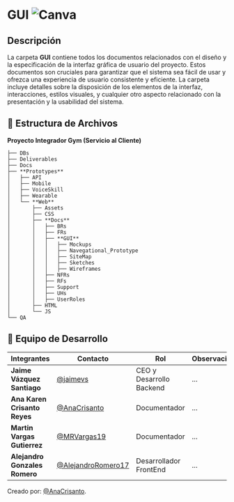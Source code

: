 # **GUI** ![Canva](https://img.shields.io/badge/Canva-%2300C4CC.svg?style=for-the-badge&logo=Canva&logoColor=white)
##  Descripción
La carpeta **GUI** contiene todos los documentos relacionados con el diseño y la especificación de la interfaz gráfica de usuario del proyecto. Estos documentos son cruciales para garantizar que el sistema sea fácil de usar y ofrezca una experiencia de usuario consistente y eficiente. La carpeta incluye detalles sobre la disposición de los elementos de la interfaz, interacciones, estilos visuales, y cualquier otro aspecto relacionado con la presentación y la usabilidad del sistema.

## 📁 **Estructura de Archivos**
**Proyecto Integrador Gym (Servicio al Cliente)**
```plaintext
├── DBs
├── Deliverables
├── Docs
├── **Prototypes**
│   ├── API
│   ├── Mobile
│   ├── VoiceSkill
│   ├── Wearable
│   └── **Web**
│       ├── Assets
│       ├── CSS
│       ├── **Docs**
│       │   ├── BRs
│       │   ├── FRs
│       │   ├── **GUI**
│       │   │   ├── Mockups
│       │   │   ├── Navegational_Prototype
│       │   │   ├── SiteMap
│       │   │   ├── Sketches
│       │   │   ├── Wireframes
│       │   ├── NFRs
│       │   ├── RFs
│       │   ├── Support
│       │   ├── UHs
│       │   ├── UserRoles
│       ├── HTML
│       └── JS
└── QA
```

## 👥 **Equipo de Desarrollo**

| Integrantes                   | Contacto                                                   | Rol                             | Observaciones |
| ----------------------------- | ---------------------------------------------------------- | ------------------------------- | ------------- |
| **Jaime Vázquez Santiago**    | [@jaimevs](https://github.com/jaimevs)                     | CEO y Desarrollo Backend    | ...           |
| **Ana Karen Crisanto Reyes** | [@AnaCrisanto](https://github.com/AnaCrisanto)             | Documentador                    | ...           |
| **Martin Vargas Gutierrez**   | [@MRVargas19](https://github.com/MRVargas19)               | Documentador                    | ...           |
| **Alejandro Gonzales Romero** | [@AlejandroRomero17](https://github.com/AlejandroRomero17) | Desarrollador FrontEnd           | ...           |



Creado por: [@AnaCrisanto](https://github.com/AnaCrisanto).

